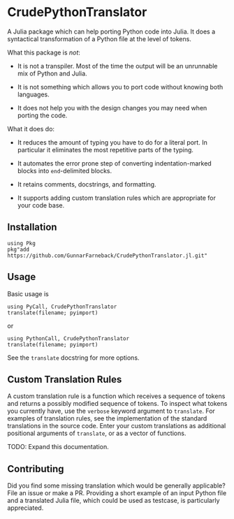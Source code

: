 # CrudePythonTranslator

A Julia package which can help porting Python code into Julia. It does
a syntactical transformation of a Python file at the level of tokens.

What this package is *not*:

* It is not a transpiler. Most of the time the output will be an
  unrunnable mix of Python and Julia.

* It is not something which allows you to port code without knowing
  both languages.

* It does not help you with the design changes you may need when
  porting the code.

What it does do:

* It reduces the amount of typing you have to do for a literal port.
  In particular it eliminates the most repetitive parts of the typing.

* It automates the error prone step of converting indentation-marked
  blocks into `end`-delimited blocks.

* It retains comments, docstrings, and formatting.

* It supports adding custom translation rules which are appropriate
  for your code base.

## Installation

```
using Pkg
pkg"add https://github.com/GunnarFarneback/CrudePythonTranslator.jl.git"
```

## Usage

Basic usage is

```
using PyCall, CrudePythonTranslator
translate(filename; pyimport)
```

or

```
using PythonCall, CrudePythonTranslator
translate(filename; pyimport)
```

See the `translate` docstring for more options.

## Custom Translation Rules

A custom translation rule is a function which receives a sequence of
tokens and returns a possibly modified sequence of tokens. To inspect
what tokens you currently have, use the `verbose` keyword argument to
`translate`. For examples of translation rules, see the implementation
of the standard translations in the source code. Enter your custom
translations as additional positional arguments of `translate`, or as
a vector of functions.

TODO: Expand this documentation.

## Contributing

Did you find some missing translation which would be generally
applicable? File an issue or make a PR. Providing a short example of
an input Python file and a translated Julia file, which could be used
as testcase, is particularly appreciated.
